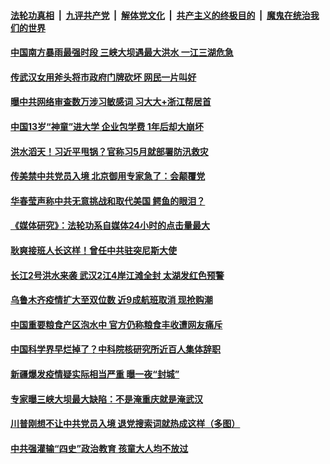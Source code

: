 

####  [法轮功真相](../../../../basic/blob/master/README.md?t=07182002) &nbsp;|&nbsp; [九评共产党](../../../../9ping.md/blob/master/README.md?t=07182002) &nbsp;|&nbsp; [解体党文化](../../../../jtdwh.md/blob/master/README.md?t=07182002)  &nbsp;|&nbsp; [共产主义的终极目的](../../../../gczydzjmd.md/blob/master/README.md?t=07182002) &nbsp;|&nbsp; [魔鬼在统治我们的世界](../../../../mgztzwmdsj.md/blob/master/README.md?t=07182002) 

#### [中国南方暴雨最强时段 三峡大坝遇最大洪水 一江三湖危急](../pages/soh5/402235.md?t=07182002) 
#### [传武汉女用斧头将市政府门牌砍坏 网民一片叫好](../pages/soh5/402205.md?t=07182002) 
#### [曝中共网络审查数万涉习敏感词 习大大+浙江帮居首](../pages/soh5/402193.md?t=07182002) 
#### [中国13岁“神童”进大学 企业包学费 1年后却大崩坏](../pages/soh5/402115.md?t=07182002) 
#### [洪水滔天！习近平甩锅？官称习5月就部署防汛救灾](../pages/soh5/402091.md?t=07182002) 
#### [传美禁中共党员入境 北京御用专家急了：会颠覆党](../pages/soh5/402070.md?t=07182002) 
#### [华春莹声称中共无意挑战和取代美国 鳄鱼的眼泪？](../pages/soh5/402067.md?t=07182002) 
#### [《媒体研究》：法轮功系自媒体24小时的点击量最大](../pages/soh5/401881.md?t=07182002) 
#### [耿爽接班人长这样！曾任中共驻突尼斯大使](../pages/soh5/401887.md?t=07182002) 
#### [长江2号洪水来袭 武汉2江4岸江滩全封 太湖发红色预警](../pages/soh5/401833.md?t=07182002) 
#### [乌鲁木齐疫情扩大至双位数 近9成航班取消 现抢购潮](../pages/soh5/401836.md?t=07182002) 
#### [中国重要粮食产区泡水中 官方仍称粮食丰收遭网友痛斥](../pages/soh5/401830.md?t=07182002) 
#### [中国科学界早烂掉了？中科院核研究所近百人集体辞职 ](../pages/soh5/401806.md?t=07182002) 
#### [新疆爆发疫情疑实际相当严重 曝一夜“封城”](../pages/soh5/401782.md?t=07182002) 
#### [专家曝三峡大坝最大缺陷：不是淹重庆就是淹武汉](../pages/soh5/401779.md?t=07182002) 
#### [川普刚想不让中共党员入境 退党搜索词就热成这样（多图）](../pages/soh5/401755.md?t=07182002) 
#### [中共强灌输“四史”政治教育 孩童大人均不放过](../pages/soh5/401743.md?t=07182002) 
